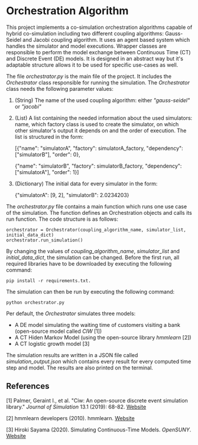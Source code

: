 # Orchestration Algorithm
This project implements a co-simulation orchestration algorithms capable of hybrid co-simulation including two different coupling algorithms: Gauss-Seidel and Jacobi coupling algorithm. It uses an agent based system which handles the simulator and model executions. Wrapper classes are responsible to perform the model exchange between Continuous Time (CT) and Discrete Event (DE) models. It is designed in an abstract way but it's adaptable structure allows it to be used for specific use-cases as well.

The file _orchestrator.py_ is the main file of the project. It includes the _Orchestrator_ class responsible for running the simulation. The _Orchestrator_ class needs the following parameter values:
1. (String) The name of the used coupling algorithm: either _"gauss-seidel"_ or _"jacobi"_
2. (List) A list containing the needed information about the used simulators: name, which factory class is used to create the simulator, on which other simulator's output it depends on and the order of execution. The list is structured in the form: 

    [{"name": "simulatorA", "factory": simulatorA_factory, "dependency": ["simulatorB"], "order": 0}, 
    
    {"name": "simulatorB", "factory": simulatorB_factory, "dependency": ["simulatorA"], "order": 1}]
3. (Dictionary) The initial data for every simulator in the form: 

    {"simulatorA": [9, 2], "simulatorB": 2.0234203}

The _orchestrator.py_ file contains a main function which runs one use case of the simulation. The function defines an Orchestration objects and calls its run function. The code structure is as follows:
```
orchestrator = Orchestrator(coupling_algorithm_name, simulator_list, initial_data_dict)
orchestrator.run_simulation()
```
By changing the values of _coupling_algorithm_name_, _simulator_list_ and _initial_data_dict_, the simulation can be changed. Before the first run, all required libraries have to be downloaded by executing the following command: 
```
pip install -r requirements.txt.
```

The simulation can then be run by executing the following command: 
```
python orchestrator.py 
```
Per default, the _Orchestrator_ simulates three models:
* A DE model simulating the waiting time of customers visiting a bank (open-source model called _CIW_ [1])
* A CT Hiden Markov Model (using the open-source library _hmmlearn_ [2])
* A CT logistic growth model [3]

The simulation results are written in a JSON file called _simulation_output.json_ which contains every result for every computed time step and model. The results are also printed on the terminal.

## References
[1] Palmer, Geraint I., et al. "Ciw: An open-source discrete event simulation library." _Journal of Simulation_ 13.1 (2019): 68-82. [Website](https://ciw.readthedocs.io/en/latest/index.html)

[2] hmmlearn developers (2010). hmmlearn. [Website](https://hmmlearn.readthedocs.io/en/latest/)

[3] Hiroki Sayama (2020). Simulating Continuous-Time Models. _OpenSUNY_. [Website](https://math.libretexts.org/Bookshelves/Applied_Mathematics/Book%3A_Introduction_to_the_Modeling_and_Analysis_of_Complex_Systems_(Sayama)/06%3A_ContinuousTime_Models_I__Modeling/6.04%3A_Simulating_Continuous-Time_Models)
